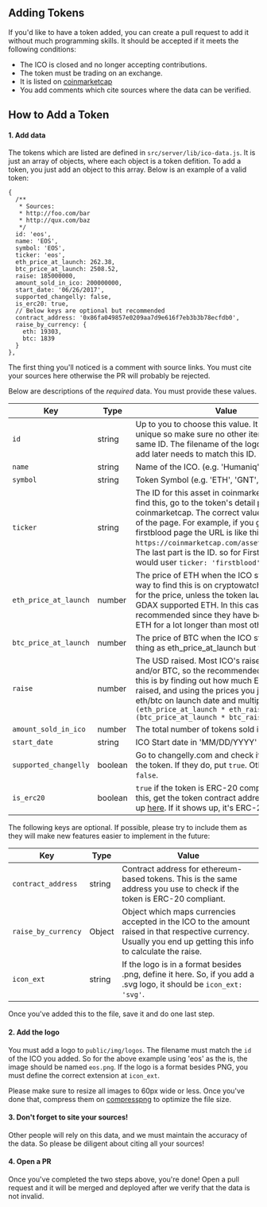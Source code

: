 ## Adding Tokens

If you'd like to have a token added, you can create a pull request to add it
without much programming skills. It should be accepted if it meets the following
conditions:

* The ICO is closed and no longer accepting contributions.
* The token must be trading on an exchange.
* It is listed on [coinmarketcap](https://coinmarketcap.com)
* You add comments which cite sources where the data can be verified.

## How to Add a Token

#### 1. Add data

The tokens which are listed are defined in `src/server/lib/ico-data.js`. It is
just an array of objects, where each object is a token defition. To add a token,
you just add an object to this array. Below is an example of a valid token:

```
{
  /**
   * Sources:
   * http://foo.com/bar
   * http://qux.com/baz
   */
  id: 'eos',
  name: 'EOS',
  symbol: 'EOS',
  ticker: 'eos',
  eth_price_at_launch: 262.38,
  btc_price_at_launch: 2508.52,
  raise: 185000000,
  amount_sold_in_ico: 200000000,
  start_date: '06/26/2017',
  supported_changelly: false,
  is_erc20: true,
  // Below keys are optional but recommended
  contract_address: '0x86fa049857e0209aa7d9e616f7eb3b3b78ecfdb0',
  raise_by_currency: {
    eth: 19303,
    btc: 1839
  }
},
```

The first thing you'll noticed is a comment with source links. You must cite
your sources here otherwise the PR will probably be rejected.

Below are descriptions of the *required* data. You must provide these values.

| Key                   | Type      | Value                                    |
|-----------------------|-----------|------------------------------------------|
| `id`                  | string    | Up to you to choose this value. It must be unique so make sure no other item uses the same ID. The filename of the logo which you will add later needs to match this ID. |
| `name`                | string    | Name of the ICO. (e.g. 'Humaniq', 'Bancor', etc) |
| `symbol`              | string    | Token Symbol (e.g. 'ETH', 'GNT', ...) |
| `ticker`              | string    | The ID for this asset in coinmarketcap's API. To find this, go to the token's detail page in coinmarketcap. The correct value is in the URL of the page. For example, if you go to the firstblood page the URL is like this: `https://coinmarketcap.com/assets/firstblood/`. The last part is the ID. so for First Bloog, you would user `ticker: 'firstblood'` |
| `eth_price_at_launch` | number    | The price of ETH when the ICO started. A good way to find this is on cryptowatch. Use GDAX for the price, unless the token launched before GDAX supported ETH. In this case, kraken is recommended since they have been trading ETH for a lot longer than most other exchanges. |
| `btc_price_at_launch` | number    | The price of BTC when the ICO started. Same thing as eth_price_at_launch but for btc. |
| `raise`               | number    | The USD raised. Most ICO's raise via ETH and/or BTC, so the recommended way to get this is by finding out how much ETH/BTC was raised, and using the prices you just got for eth/btc on launch date and multiply. `raise = (eth_price_at_launch * eth_raised) + (btc_price_at_launch * btc_raised)` |
| `amount_sold_in_ico`  | number    | The total number of tokens sold in ICO. |
| `start_date`          | string    | ICO Start date in 'MM/DD/YYYY' format. |
| `supported_changelly` | boolean   | Go to changelly.com and check if they support the token. If they do, put `true`. Otherwise put `false`. |
| `is_erc20`            | boolean   | `true` if the token is ERC-20 compliant. To check this, get the token contract address and look it up [here](https://etherscan.io/token-search). If it shows up, it's ERC-20 compliant. |

The following keys are optional. If possible, please try to include them as they
will make new features easier to implement in the future:

| Key                   | Type      | Value                                    |
|-----------------------|-----------|------------------------------------------|
| `contract_address`    | string    | Contract address for ethereum-based tokens. This is the same address you use to check if the token is ERC-20 compliant. |
| `raise_by_currency`   | Object    | Object which maps currencies accepted in the ICO to the amount raised in that respective currency. Usually you end up getting this info to calculate the raise. |
| `icon_ext`            | string    | If the logo is in a format besides .png, define it here. So, if you add a .svg logo, it should be `icon_ext: 'svg'`. |

Once you've added this to the file, save it and do one last step.

#### 2. Add the logo

You must add a logo to `public/img/logos`. The filename must match the `id` of
the ICO you added. So for the above example using 'eos' as the is, the image
should be named `eos.png`. If the logo is a format besides PNG, you must define
the correct extension at `icon_ext`.

Please make sure to resize all images to 60px wide or less. Once you've done
that, compress them on [compresspng](http://compresspng.com/) to optimize the
file size.


#### 3. Don't forget to site your sources!

Other people will rely on this data, and we must maintain the accuracy of the
data. So please be diligent about citing all your sources!

#### 4. Open a PR

Once you've completed the two steps above, you're done! Open a pull request and
it will be merged and deployed after we verify that the data is not invalid.
